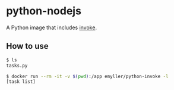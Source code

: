 # python-nodejs

A Python image that includes [invoke](https://github.com/pyinvoke/invoke/).


## How to use

```sh
$ ls
tasks.py

$ docker run --rm -it -v $(pwd):/app emyller/python-invoke -l
[task list]
```
